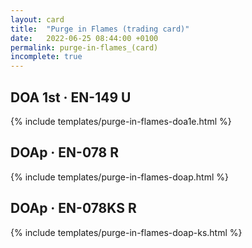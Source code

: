 ```yaml
---
layout: card
title:  "Purge in Flames (trading card)"
date:   2022-06-25 08:44:00 +0100
permalink: purge-in-flames_(card)
incomplete: true
---
```


## DOA 1st &middot; EN-149 U

{% include templates/purge-in-flames-doa1e.html %}


## DOAp &middot; EN-078 R

{% include templates/purge-in-flames-doap.html %}


## DOAp &middot; EN-078KS R

{% include templates/purge-in-flames-doap-ks.html %}
